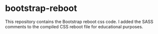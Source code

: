 # bootstrap-reboot
This repository contains the Bootstrap reboot css code. I added the SASS comments to the compiled CSS reboot file for educational purposes.
